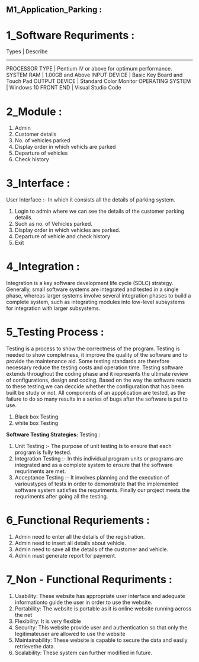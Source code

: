 ## M1_Application_Parking :

# 1_Software Requriments :

Types            |   Describe
----------------- ----------------
PROCESSOR TYPE	  |   Pentium IV or above for optimum performance.
SYSTEM RAM	      |   1.00GB and Above
INPUT DEVICE	    |   Basic Key Board and Touch Pad
OUTPUT DEVICE	   |   Standard Color Monitor
OPERATING SYSTEM |   Windows 10
FRONT END	       |   Visual Studio Code

# 2_Module :

1. Admin
2. Customer details
3. No. of vehicles parked
4. Display order in which vehicls are parked
5. Departure of vehicles
6. Check history

# 3_Interface :

User Interface :- In which it consists all the details of parking system.
1. Login to admin where we can see the details of the customer parking details.
2. Such as no. of Vehicles parked.
3. Display order in which vehicles are parked.
4. Departure of vehicle and check history 
5. Exit

# 4_Integration :

Integration is a key software development life cycle (SDLC) strategy. Generally, small software systems are integrated and tested in a single phase, whereas larger systems involve several integration phases to build a complete system, such as integrating modules into low-level subsystems for integration with larger subsystems.

# 5_Testing Process :

Testing is a process to show the correctness of the program. Testing is needed to show completness, it improve the quality of the software and to provide the maintenance aid. Some testing standards are therefore necessary reduce the testing costs and operation time.
Testing software extends throughout the coding phase and it represents the ultimate review of configurations, design and coding. Based on the way the software reacts to these testing,we can deccide whether the configuration that has been built be study or not.
All components of an appplication are tested, as the failure to do so many results in a series of bugs after the software is put to use.
1. Black box Testing
2. white box Testing

**Software Testing Strategies:**
Testing :
1. Unit Testing  :- The purpose of unit testing is to ensure that each program is fully tested.
2. Integration Testing  :- In this individual program units or programs are integrated and as a complete system to ensure that the software requriments are met.
3. Acceptance Testing   :- It involves planning and the execution of varioustypes of tests in order to demonstrate that the implemented software system satisfies the requriments. Finally our project meets the requriments after going all the testing.

 # 6_Functional Requriements :

1. Admin need to enter all the details of the registration.
2. Admin need to insert all details about vehicle.
3. Admin need to save all the details of the customer and vehicle.
4. Admin must generate report for payment.

# 7_Non - Functional Requriments :

1. Usability: These website has appropriate user interface and adequate informationto guide the user in order to use the website.
2. Portability: The website is portable as it is online website running across the net
3. Flexibility: It is very flexible
4. Security: This website provide user and authentication so that only the legitimateuser are allowed to use the website
5. Maintainability: These website is capable to secure the data and easily retrievethe data.
6. Scalability: These system can further modified in future.
